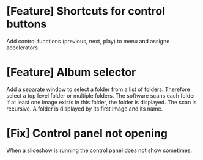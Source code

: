 # [Feature] Shortcuts for control buttons
Add control functions (previous, next, play) to menu and assigne accelerators.

# [Feature] Album selector
Add a separate window to select a folder from a list of folders.
Therefore select a top level folder or multiple folders.
The software scans each folder if at least one image exists in this folder, the folder is displayed.
The scan is recursive.
A folder is displayed by its first image and its name.

# [Fix] Control panel not opening
When a slideshow is running the control panel does not show sometimes.